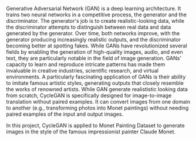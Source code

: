 Generative Adversarial Network (GAN) is a deep learning architecture. It trains two neural networks in a competitive process, the generator and the discriminator. The generator's job is to create realistic-looking data, while the discriminator attempts to distinguish between real data and data generated by the generator. Over time, both networks improve, with the generator producing increasingly realistic outputs, and the discriminator becoming better at spotting fakes. While GANs have revolutionized several fields by enabling the generation of high-quality images, audio, and even text, they are particularly notable in the field of image generation. GANs' capacity to learn and reproduce intricate patterns has made them invaluable in creative industries, scientific research, and virtual environments. A particularly fascinating application of GANs is their ability to imitate famous artistic styles, generating outputs that closely resemble the works of renowned artists. While GAN generate realististic looking data from scratch, CycleGAN is specifically designed for image-to-image translation without paired examples. It can convert images from one domain to another (e.g., transforming photos into Monet paintings) without needing paired examples of the input and output images.

In this project, CycleGAN is applied to Monet Painting Dataset to generate images in the style of the famous impressionist painter Claude Monet.
